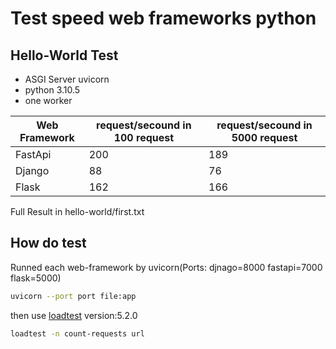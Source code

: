# Test speed web frameworks python


## Hello-World Test
- ASGI Server uvicorn
- python 3.10.5
- one worker

| Web Framework | request/secound in 100 request | request/secound in 5000 request |
| ------------- | ------------- | ------------- |
| FastApi  | 200 | 189 |
| Django  | 88 | 76 |
| Flask  | 162 | 166 |

Full Result in hello-world/first.txt


## How do test
Runned each web-framework by uvicorn(Ports: djnago=8000 fastapi=7000 flask=5000)
```bash
uvicorn --port port file:app
```

then use [loadtest](https://www.npmjs.com/package/loadtest/) version:5.2.0
```bash
loadtest -n count-requests url
```